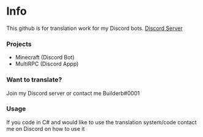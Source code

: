 # Info

This github is for translation work for my Discord bots. [Discord Server](https://discord.gg/susQ6XA)

### Projects
- Minecraft (Discord Bot)
- MultiRPC (Discord Appp)

### Want to translate?
Join my Discord server or contact me Builderb#0001

### Usage
If you code in C# and would like to use the translation system/code contact me on Discord on how to use it
